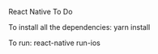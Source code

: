 React Native To Do

To install all the dependencies:
  yarn install

To run:
  react-native run-ios
